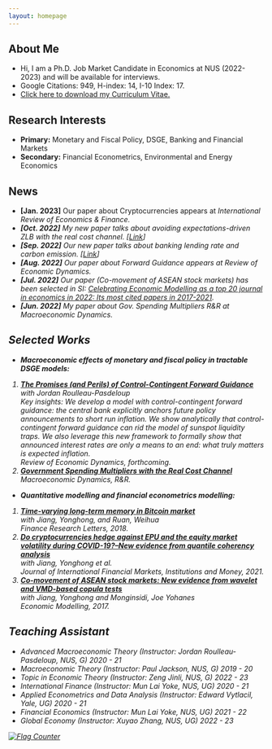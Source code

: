 ```yaml
---
layout: homepage
---
```


## About Me
- Hi, I am a Ph.D. Job Market Candidate in Economics at NUS (2022-2023) and will be available for interviews.
- Google Citations: 949, H-index: 14, I-10 Index: 17.
- <a href="/assets/pdfs/CV/CV_HeNie.pdf" target="_blank" class="btn btn-sm z-depth-0" role="button">Click here to download my Curriculum Vitae.</a>


## Research Interests

- **Primary:** Monetary and Fiscal Policy, DSGE, Banking and Financial Markets
- **Secondary:** Financial Econometrics, Environmental and Energy Economics


## News     
- **[Jan. 2023]** Our paper about Cryptocurrencies appears at <i>International Review of Economics & Finance<i>.
- **[Oct. 2022]** My new paper talks about avoiding expectations-driven ZLB with the real cost channel.
  [<a href="/assets/pdfs/papers/AELT.pdf" target="_blank" class="btn btn-sm z-depth-0" role="button">Link</a>]
- **[Sep. 2022]** Our new paper talks about banking lending rate and carbon emission.
  [<a href="/assets/pdfs/papers/SSRN-id4219603.pdf" target="_blank" class="btn btn-sm z-depth-0" role="button">Link</a>]
- **[Aug. 2022]** Our paper about Forward Guidance appears at <i>Review of Economic Dynamics<i>.
- **[Jul. 2022]** Our paper (Co-movement of ASEAN stock markets) has been selected in SI: 
  <a href="https://www.sciencedirect.com/journal/economic-modelling/special-issue/10XLNVGLQWL" target="_blank" class="btn btn-sm z-depth-0" role="button">Celebrating Economic Modelling as a top 20 journal in economics in 2022: Its most cited papers in 2017-2021</a>.
- **[Jun. 2022]** My paper about Gov. Spending Multipliers R&R at <i>Macroeconomic Dynamics<i>.


## Selected Works
- **Macroeconomic effects of monetary and fiscal policy in tractable DSGE models:**
1. **[The Promises (and Perils) of Control-Contingent Forward Guidance](https://doi.org/10.1016/j.red.2022.07.002)** <br>
  with Jordan Roulleau-Pasdeloup <br>
  Key insights: We develop a model with control-contingent forward guidance: the central bank explicitly anchors future policy announcements to short run inflation. We show analytically that control-contingent forward guidance can rid the model of sunspot liquidity traps. We also leverage this new framework to formally show that announced interest rates are only a means to an end: what truly matters is expected inflation.<br>
  *Review of Economic Dynamics*, forthcoming.
2. **<a href="/assets/pdfs/papers/SMC.pdf" target="_blank" class="btn btn-sm z-depth-0" role="button">Government Spending Multipliers with the Real Cost Channel</a>** <br>
  *Macroeconomic Dynamics*, R&R.
  
- **Quantitative modelling and financial econometrics modelling:**
1. **[Time-varying long-term memory in Bitcoin market](https://doi.org/10.1016/j.frl.2017.12.009)** <br>
   with Jiang, Yonghong, and Ruan, Weihua <br>
   *Finance Research Letters*, 2018.
2. **[Do cryptocurrencies hedge against EPU and the equity market volatility during COVID-19?–New evidence from quantile coherency analysis](https://doi.org/10.1016/j.intfin.2021.101324)** <br>
     with Jiang, Yonghong et al.<br>
    *Journal of International Financial Markets, Institutions and Money*, 2021.
3. **[Co-movement of ASEAN stock markets: New evidence from wavelet and VMD-based copula tests](https://doi.org/10.1016/j.econmod.2017.04.012)** <br>
     with Jiang, Yonghong and Monginsidi, Joe Yohanes <br>
     *Economic Modelling*, 2017.  
      
## Teaching Assistant 
- Advanced Macroeconomic Theory (Instructor: Jordan Roulleau-Pasdeloup, NUS, G) 2020 - 21
- Macroeconomic Theory (Instructor: Paul Jackson, NUS, G) 2019 - 20
- Topic in Economic Theory (Instructor: Zeng Jinli, NUS, G) 2022 - 23
- International Finance (Instructor: Mun Lai Yoke, NUS, UG) 2020 - 21
- Applied Econometrics and Data Analysis (Instructor: Edward Vytlacil, Yale, UG) 2020 - 21
- Financial Economics (Instructor: Mun Lai Yoke, NUS, UG) 2021 - 22
- Global Economy (Instructor: Xuyao Zhang, NUS, UG) 2022 - 23

<a href="https://info.flagcounter.com/HPoq"><img src="https://s11.flagcounter.com/count2/HPoq/bg_FFFFFF/txt_000000/border_CCCCCC/columns_2/maxflags_10/viewers_0/labels_0/pageviews_0/flags_0/percent_0/" alt="Flag Counter" border="0"></a>      

